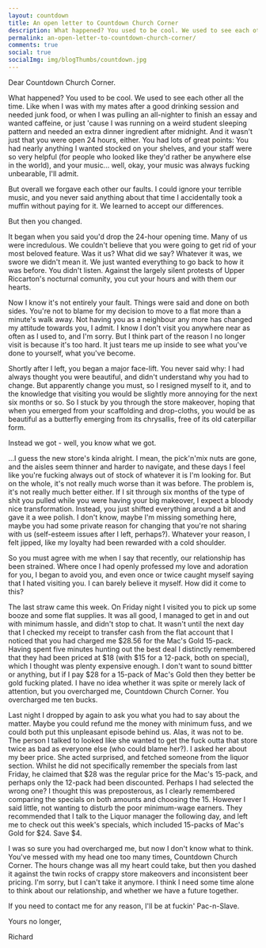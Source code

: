 ```yaml
---
layout: countdown
title: An open letter to Countdown Church Corner
description: What happened? You used to be cool. We used to see each other all the time.
permalink: an-open-letter-to-countdown-church-corner/
comments: true
social: true
socialImg: img/blogThumbs/countdown.jpg
---
```


Dear Countdown Church Corner.

What happened? You used to be cool. We used to see each other all the time. Like when I was with my mates after a good drinking session and needed junk food, or when I was pulling an all-nighter to finish an essay and wanted caffeine, or just 'cause I was running on a weird student sleeping pattern and needed an extra dinner ingredient after midnight. And it wasn't just that you were open 24 hours, either. You had lots of great points: You had nearly anything I wanted stocked on your shelves, and your staff were so very helpful (for people who looked like they'd rather be anywhere else in the world), and your music... well, okay, your music was always fucking unbearable, I'll admit.

But overall we forgave each other our faults. I could ignore your terrible music, and you never said anything about that time I accidentally took a muffin without paying for it. We learned to accept our differences.

But then you changed.

It began when you said you'd drop the 24-hour opening time. Many of us were incredulous. We couldn't believe that you were going to get rid of your most beloved feature. Was it us? What did we say? Whatever it was, we swore we didn't mean it. We just wanted everything to go back to how it was before. You didn't listen. Against the largely silent protests of Upper Riccarton's nocturnal comunity, you cut your hours and with them our hearts.



Now I know it's not entirely your fault. Things were said and done on both sides. You're not to blame for my decision to move to a flat more than a minute's walk away. Not having you as a neighbour any more has changed my attitude towards you, I admit. I know I don't visit you anywhere near as often as I used to, and I'm sorry. But I think part of the reason I no longer visit is because it's too hard. It just tears me up inside to see what you've done to yourself, what you've become.

Shortly after I left, you began a major face-lift. You never said why: I had always thought you were beautiful, and didn't understand why you had to change. But apparently change you must, so I resigned myself to it, and to the knowledge that visiting you would be slightly more annoying for the next six months or so. So I stuck by you through the store makeover, hoping that when you emerged from your scaffolding and drop-cloths, you would be as beautiful as a butterfly emerging from its chrysallis, free of its old caterpillar form.

Instead we got - well, you know what we got.

...I guess the new store's kinda alright. I mean, the pick'n'mix nuts are gone, and the aisles seem thinner and harder to navigate, and these days I feel like you're fucking always out of stock of whatever it is I'm looking for. But on the whole, it's not really much worse than it was before. The problem is, it's not really much better either. If I sit through six months of the type of shit you pulled while you were having your big makeover, I expect a bloody nice transformation. Instead, you just shifted everything around a bit and gave it a wee polish. I don't know, maybe I'm missing something here, maybe you had some private reason for changing that you're not sharing with us (self-esteem issues after I left, perhaps?). Whatever your reason, I felt jipped, like my loyalty had been rewarded with a cold shoulder.

So you must agree with me when I say that recently, our relationship has been strained. Where once I had openly professed my love and adoration for you, I began to avoid you, and even once or twice caught myself saying that I hated visiting you. I can barely believe it myself. How did it come to this?

The last straw came this week. On Friday night I visited you to pick up some booze and some flat supplies. It was all good, I managed to get in and out with minimum hassle, and didn't stop to chat. It wasn't until the next day that I checked my receipt to transfer cash from the flat account that I noticed that you had charged me $28.56 for the Mac's Gold 15-pack. Having spent five minutes hunting out the best deal I distinctly remembered that they had been priced at $18 (with $15 for a 12-pack, both on special), which I thought was plenty expensive enough. I don't want to sound bittter or anything, but if I pay $28 for a 15-pack of Mac's Gold then they better be gold fucking plated. I have no idea whether it was spite or merely lack of attention, but you overcharged me, Countdown Church Corner. You overcharged me ten bucks.

Last night I dropped by again to ask you what you had to say about the matter. Maybe you could refund me the money with minimum fuss, and we could both put this unpleasant episode behind us. Alas, it was not to be. The person I talked to looked like she wanted to get the fuck outta that store twice as bad as everyone else (who could blame her?). I asked her about my beer price. She acted surprised, and fetched someone from the liquor section. Whilst he did not specifically remember the specials from last Friday, he claimed that $28 was the regular price for the Mac's 15-pack, and perhaps only the 12-pack had been discounted. Perhaps I had selected the wrong one? I thought this was preposterous, as I clearly remembered comparing the specials on both amounts and choosing the 15. However I said little, not wanting to disturb the poor minimum-wage earners. They recommended that I talk to the Liquor manager the following day, and left me to check out this week's specials, which included 15-packs of Mac's Gold for $24. Save $4.

I was so sure you had overcharged me, but now I don't know what to think. You've messed with my head one too many times, Countdown Church Corner. The hours change was all my heart could take, but then you dashed it against the twin rocks of crappy store makeovers and inconsistent beer pricing. I'm sorry, but I can't take it anymore. I think I need some time alone to think about our relationship, and whether we have a future together.

If you need to contact me for any reason, I'll be at fuckin' Pac-n-Slave.

Yours no longer,

Richard